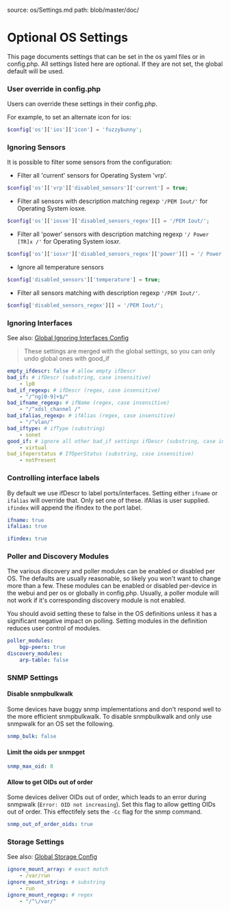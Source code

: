 source: os/Settings.md
path: blob/master/doc/

# Optional OS Settings

This page documents settings that can be set in the os yaml files or
in config.php. All settings listed here are optional. If they are not
set, the global default will be used.

### User override in config.php

Users can override these settings in their config.php.

For example, to set an alternate icon for ios:

```php
$config['os']['ios']['icon'] = 'fuzzybunny';
```

### Ignoring Sensors

It is possible to filter some sensors from the configuration:

- Filter all 'current' sensors for Operating System 'vrp'.

```php
$config['os']['vrp']['disabled_sensors']['current'] = true;
```

- Filter all sensors with description matching regexp ```'/PEM Iout/'``` for Operating System iosxe.

```php
$config['os']['iosxe']['disabled_sensors_regex'][] = '/PEM Iout/';
```

- Filter all 'power' sensors with description matching regexp ```'/ Power [TR]x /'``` for Operating System iosxr.

```php
$config['os']['iosxr']['disabled_sensors_regex']['power'][] = '/ Power [TR]x /';
```

- Ignore all temperature sensors

```php
$config['disabled_sensors']['temperature'] = true;
```

- Filter all sensors matching with description regexp ```'/PEM Iout/'```.

```php
$config['disabled_sensors_regex'][] = '/PEM Iout/';
```

### Ignoring Interfaces

See also: [Global Ignoring Interfaces Config](../../Support/Configuration.md#interfaces-to-be-ignored)

> These settings are merged with the global settings, so you can only
> undo global ones with good_if

```yaml
empty_ifdescr: false # allow empty ifDescr
bad_if: # ifDescr (substring, case insensitive)
    - lp0
bad_if_regexp: # ifDescr (regex, case insensitive)
    - "/^ng[0-9]+$/"
bad_ifname_regexp: # ifName (regex, case insensitive)
    - "/^xdsl_channel /"
bad_ifalias_regexp: # ifAlias (regex, case insensitive)
    - "/^vlan/"
bad_iftype: # ifType (substring)
    - sonet
good_if: # ignore all other bad_if settings ifDescr (substring, case insensitive)
    - virtual
bad_ifoperstatus # IfOperStatus (substring, case insensitive)
    - notPresent
```

### Controlling interface labels

By default we use ifDescr to label ports/interfaces.
Setting either `ifname` or `ifalias` will override that.  Only set one
of these.  ifAlias is user supplied. `ifindex` will append the ifindex
to the port label.

```yaml
ifname: true
ifalias: true

ifindex: true
```

### Poller and Discovery Modules

The various discovery and poller modules can be enabled or disabled
per OS.  The defaults are usually reasonable, so likely you won't want
to change more than a few. These modules can be enabled or disabled
per-device in the webui and per os or globally in config.php. Usually,
a poller module will not work if it's corresponding discovery module
is not enabled.

You should avoid setting these to false in the OS definitions unless it has a
significant negative impact on polling.  Setting modules in the definition
reduces user control of modules.

```yaml
poller_modules:
    bgp-peers: true
discovery_modules:
    arp-table: false
```

### SNMP Settings

#### Disable snmpbulkwalk

Some devices have buggy snmp implementations and don't respond well to
the more efficient snmpbulkwalk. To disable snmpbulkwalk and only use
snmpwalk for an OS set the following.

```yaml
snmp_bulk: false
```

#### Limit the oids per snmpget

```yaml
snmp_max_oid: 8
```

#### Allow to get OIDs out of order

Some devices deliver OIDs out of order, which leads to an error during 
snmpwalk (`Error: OID not increasing`). Set this flag to allow getting OIDs
out of order. This effectifely sets the `-Cc` flag for the snmp command.

```yaml
snmp_out_of_order_oids: true
```

### Storage Settings

See also: [Global Storage Config](../../Support/Configuration.md#storage-configuration)

```yaml
ignore_mount_array: # exact match
    - /var/run
ignore_mount_string: # substring
    - run
ignore_mount_regexp: # regex
    - "/^\/var/"
```
